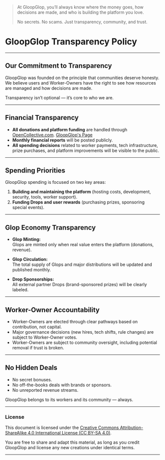> At GloopGlop, you’ll always know where the money goes, how decisions are made, and who is building the platform you love.  
>  
> No secrets. No scams. Just transparency, community, and trust.

# **GloopGlop Transparency Policy**

---

## **Our Commitment to Transparency**

GloopGlop was founded on the principle that communities deserve honesty.  
We believe users and Worker-Owners have the right to see how resources are managed and how decisions are made.

Transparency isn’t optional — it’s core to who we are.

---

## **Financial Transparency**

- **All donations and platform funding** are handled through [OpenCollective.com](https://opencollective.com/how-it-works). [GloopGlop's Page](https://opencollective.com/gloopglop)
- **Monthly financial reports** will be posted publicly.
- **All spending decisions** related to worker payments, tech infrastructure, prize purchases, and platform improvements will be visible to the public.

---

## **Spending Priorities**

GloopGlop spending is focused on two key areas:
1. **Building and maintaining the platform** (hosting costs, development, security, tools, worker support).
2. **Funding Drops and user rewards** (purchasing prizes, sponsoring special events).

---

## **Glop Economy Transparency**

- **Glop Minting:**  
Glops are minted only when real value enters the platform (donations, revenue).
  
- **Glop Circulation:**  
The total supply of Glops and major distributions will be updated and published monthly.

- **Drop Sponsorships:**  
All external partner Drops (brand-sponsored prizes) will be clearly labeled.

---

## **Worker-Owner Accountability**

- Worker-Owners are elected through clear pathways based on contribution, not capital.
- Major governance decisions (new hires, tech shifts, rule changes) are subject to Worker-Owner votes.
- Worker-Owners are subject to community oversight, including potential removal if trust is broken.

---

## **No Hidden Deals**

- No secret bonuses.
- No off-the-books deals with brands or sponsors.
- No unreported revenue streams.

GloopGlop belongs to its workers and its community — always.

---

### License

This document is licensed under the [Creative Commons Attribution-ShareAlike 4.0 International License (CC BY-SA 4.0)](https://creativecommons.org/licenses/by-sa/4.0/).

You are free to share and adapt this material, as long as you credit GloopGlop and license any new creations under identical terms.

---
